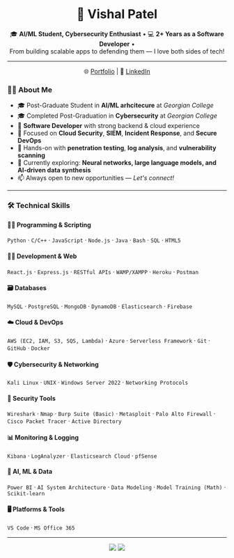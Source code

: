 <!-- GitHub Profile README for Vishal Patel -->
<h1 align="center">🚀 Vishal Patel</h1>

<p align="center">
  🎓 <strong>AI/ML Student, Cybersecurity Enthusiast</strong> • 💻 <strong>2+ Years as a Software Developer</strong> •<br>
  From building scalable apps to defending them — I love both sides of tech!
</p>

---
<p align="center">
  🌐 <a href="https://vishalpatel.github.io">Portfolio</a> | 💼 <a href="https://www.linkedin.com/in/vishal-patel99/">LinkedIn</a>
</p>

### 🧑‍💻 About Me
- 🎓 Post-Graduate Student in **AI/ML arhcitecure** at *Georgian College*
- 🎓 Completed Post-Graduation in **Cybersecurity** at *Georgian College*
- 💼 **Software Developer** with strong backend & cloud experience
- 🔐 Focused on **Cloud Security**, **SIEM**, **Incident Response**, and **Secure DevOps**
- 🧪 Hands-on with **penetration testing**, **log analysis**, and **vulnerability scanning**
- 🌱 Currently exploring: **Neural networks, large language models, and AI-driven data synthesis**
- 📫 Always open to new opportunities — *Let's connect!*

---

### 🛠️ Technical Skills

#### 👨‍💻 Programming & Scripting  
`Python` · `C/C++` · `JavaScript` · `Node.js` · `Java` · `Bash` · `SQL` · `HTML5`

#### 🧑‍🔧 Development & Web  
`React.js` · `Express.js` · `RESTful APIs` · `WAMP/XAMPP` · `Heroku` · `Postman`

#### 🗃️ Databases  
`MySQL` · `PostgreSQL` · `MongoDB` · `DynamoDB` · `Elasticsearch` · `Firebase`

#### ☁️ Cloud & DevOps  
`AWS (EC2, IAM, S3, SQS, Lambda)` · `Azure` · `Serverless Framework` · `Git` · `GitHub` · `Docker`

#### 🛡️ Cybersecurity & Networking  
`Kali Linux` · `UNIX` · `Windows Server 2022` · `Networking Protocols`

#### 🧪 Security Tools  
`Wireshark` · `Nmap` · `Burp Suite (Basic)` · `Metasploit` · `Palo Alto Firewall` · `Cisco Packet Tracer` · `Active Directory`

#### 📊 Monitoring & Logging  
`Kibana` · `LogAnalyzer` · `Elasticsearch Cloud` · `pfSense`

#### 🤖 AI, ML & Data  
`Power BI` · `AI System Architecture` · `Data Modeling` · `Model Training (Math)` · `Scikit-learn`

#### 🖥️ Platforms & Tools  
`VS Code` · `MS Office 365`

---

<p align="center">
  <img src="https://github-readme-stats.vercel.app/api?username=vishalp99&show_icons=true&theme=github_dark" />
  <img src="https://github-readme-streak-stats.herokuapp.com/?user=vishalp99&theme=dark" />
</p>
